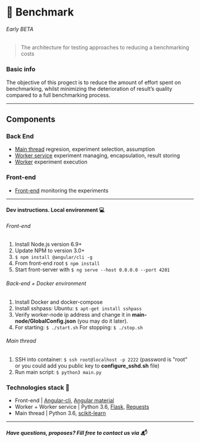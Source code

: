 # :carousel_horse: Benchmark 
###### Early BETA
> The architecture for testing approaches to reducing a benchmarking costs

### Basic info
The objective of this progect is to reduce the amount of effort spent on benchmarking, whilst minimizing the deterioration of result’s quality compared to a full benchmarking process.

***

## Components
### Back End
- [Main thread](./main-node) regresion, experiment selection, assumption
- [Worker service](./worker_service) experiment managing, encapsulation, result storing 
- [Worker](./worker) experiment execution

### Front-end
- [Front-end](./front-end) monitoring the experiments
___
#### Dev instructions. Local environment :computer:
###### Front-end
1. Install Node.js version 6.9+
2. Update NPM to version 3.0+
3. `$ npm install @angular/cli -g`
4. From front-end root `$ npm install`
5. Start front-server with `$ ng serve --host 0.0.0.0 --port 4201`

###### Back-end + Docker environment
1. Install Docker and docker-compose
3. Install sshpass: 
   Ubuntu: `$ apt-get install sshpass`
4. Verify worker-node ip address and change it in **main-node/GlobalConfig.json** (you may do it later).
5. For starting:
   `$ ./start.sh`
   For stopping:
   `$ ./stop.sh`

###### Main thread
1. SSH into container: `$ ssh root@localhost -p 2222` (password is "root" or you could add you public key to **configure_sshd.sh** file) 
2. Run main script: `$ python3 main.py`

### Technologies stack :wrench:
- Front-end | [Angular-cli](https://cli.angular.io/ "Angular CLI"), [Angular material](https://material.angular.io/ "Angular material")
- Worker + Worker service | Python 3.6, [Flask](http://flask.pocoo.org/docs/0.12/ "Flask"), [Requests](http://docs.python-requests.org/en/master/ "Requests")
- Main thread | Python 3.6, [scikit-learn](http://scikit-learn.org/stable/ "Scikit-learn")

___

##### Have questions, proposes? Fill free to contact us via :mailbox_with_mail: 
